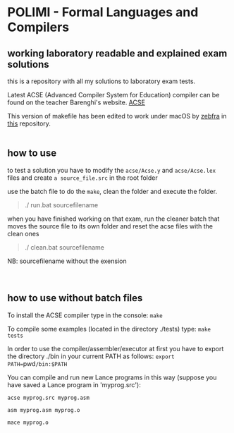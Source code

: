 # POLIMI - Formal Languages and Compilers 
## working laboratory readable and explained exam solutions
this is a repository with all my solutions to laboratory exam tests. 

Latest ACSE (Advanced Compiler System for Education) compiler can be found on the teacher Barenghi's website.  [ACSE](http://home.deib.polimi.it/barenghi/doku.php?id=teaching:flc "ACSE")

This version of makefile has been edited to work under macOS by [zebfra](https://github.com/zerbfra) in [this](https://github.com/zerbfra/acse) repository. 
<br><br>
## how to use 

to test a solution you have to modify the `acse/Acse.y` and `acse/Acse.lex` files and create `a source_file.src` in the root folder 

use the batch file to do the `make`, clean the folder and execute the folder. 
> ./ run.bat sourcefilename

when you have finished working on that exam, run the cleaner batch that moves the source file to its own folder and reset the acse files with the clean ones

> ./ clean.bat sourcefilename      

NB: sourcefilename without the exension
<br><br><br>


## how to use without batch files

To install the ACSE compiler type in the console: `make`

To compile some examples (located in the directory ./tests) type: `make tests`

In order to use the compiler/assembler/executor at first you have to export the directory ./bin in your current PATH as follows:
`export PATH=`pwd`/bin:$PATH`


You can compile and run new Lance programs in this way (suppose you have saved a Lance program in 'myprog.src'):

`acse myprog.src myprog.asm`

`asm myprog.asm myprog.o`

`mace myprog.o`